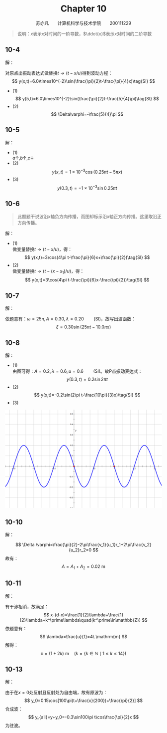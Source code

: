 # <center>Chapter 10</center>

<center>苏亦凡&emsp;&emsp;计算机科学与技术学院&emsp;&emsp;200111229</center>

>说明：$\dot{x}$表示$x$对时间的一阶导数，$\ddot{x}$表示$x$对时间的二阶导数

## 10-4

解：

对原点出振动表达式做替换$t\to(t-x/u)$得到波动方程：
$$
y(x,t)=6.0\times10^{-2}\sin(\frac{\pi}{2}t-\frac{\pi}{4}x)\tag{SI}
$$
- (1)  
$$
y(5,t)=6.0\times10^{-2}\sin(\frac{\pi}{2}t-\frac{5}{4}\pi)\tag{SI}
$$
- (2)  
$$
\Delta\varphi=-\frac{5}{4}\pi
$$

## 10-5

解：
- (1)  
$a\uparrow,b\uparrow,c\downarrow$
- (2)  
$$
y(x,t)=1\times 10^{-3}\cos(0.25\pi t-5\pi x)\tag{SI}
$$
- (3)  
$$
y(0.3,t)=-1\times 10^{-3}\sin0.25\pi t\tag{SI}
$$

## 10-6
> 此题题干说波沿x轴负方向传播，而图却标示沿x轴正方向传播。这里取沿正方向传播。

解：
- (1)  
做变量替换$t\to(t-x/u)$，得：
$$
y(x,t)=3\cos(4\pi t-\frac{\pi}{6}x+\frac{\pi}{2})\tag{SI}
$$
- (2)  
做变量替换$t\to(t-(x-x_1)/u)$，得：
$$
y(x,t)=3\cos(4\pi t-\frac{\pi}{6}x-\frac{\pi}{2})\tag{SI}
$$

## 10-7

解：

依题意有：$\omega=25\pi,A=0.30,\lambda=0.20\qquad(\mathrm{SI})$，故写出波函数：
$$
\xi=0.30\sin(25\pi t-10.0\pi x)\tag{SI}
$$

## 10-8

解：
- (1)  
由图可得：$A=0.2,\lambda=0.6,u=0.6\qquad(\mathrm{SI})$。故P点振动表达式：
$$
y(0.3,t)=0.2\sin2\pi t\tag{SI}
$$
- (2)
$$
y(x,t)=-0.2\sin(2\pi t-\frac{10\pi}{3}x)\tag{SI}
$$
- (3)  
<img src=10-8.png>

## 10-10

解：

$$
\Delta \varphi=\frac{\pi}{2}-2\pi\frac{v_1}{u_1}r_1+2\pi\frac{v_2}{u_2}r_2=0
$$
故有：
$$
A=A_1+A_2=0.02\ \mathrm{m}
$$

## 10-11

解：

有干涉相消，故满足：
$$
x-(d-x)=\frac{1}{2}\lambda+\frac{1}{2}\lambda+k^\prime\lambda\quad(k^\prime\in\mathbb{Z})
$$
依题意有：
$$
\lambda=\frac{u}{f}=4\ \mathrm{m}
$$
解得：
$$
x=(1+2k)\ \mathrm{m}\quad(k=\{k\in\mathbb{N}\mid 1\leq k \leq 14\})
$$

## 10-13

解：

由于在$x=0$处反射且反射处为自由端，故有原波为：
$$
y_0=0.15\cos[100\pi(t+\frac{x}{200})+\frac{\pi}{2}]
$$
合成波：
$$
y_{all}=y+y_0=-0.3\sin100\pi t\cos\frac{\pi}{2}x
$$
为驻波。